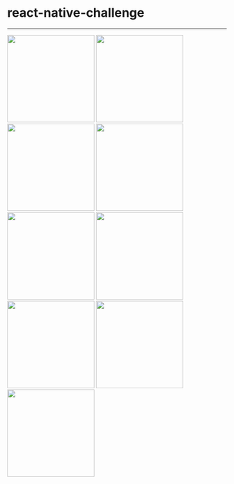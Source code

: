 # react-native-challenge
----
<img width="200" src="https://github.com/edycakra/react-native-challenge/blob/master/img/01.jpg">

<img width="200" src="https://github.com/edycakra/react-native-challenge/blob/master/img/02.jpg">

<img width="200" src="https://github.com/edycakra/react-native-challenge/blob/master/img/03.jpg">

<img width="200" src="https://github.com/edycakra/react-native-challenge/blob/master/img/04.jpg">

<img width="200" src="https://github.com/edycakra/react-native-challenge/blob/master/img/05.jpg">

<img width="200" src="https://github.com/edycakra/react-native-challenge/blob/master/img/06.jpg">

<img width="200" src="https://github.com/edycakra/react-native-challenge/blob/master/img/07.jpg">

<img width="200" src="https://github.com/edycakra/react-native-challenge/blob/master/img/08.jpg">

<img width="200" src="https://github.com/edycakra/react-native-challenge/blob/master/img/09.jpg">